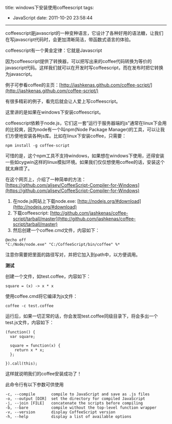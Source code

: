 title: windows下安装使用coffeescript
tags:
  - JavaScript
date: 2011-10-20 23:58:44
---

coffeescript是javascript的一种变种语言，它设计了各种好用的语法糖，让我们在写javascript代码时，会更加清晰简洁，带函数式语言的体验。

coffeescript有一个黄金定律：它就是Javascript

因为coffeescript提供了转换器，可以把写出来的coffee代码转换为等价的javascript代码。这样我们就可以在开发时写coffeescript，而在发布时把它转换为javascript。

例子可参看coffee的主页：[http://jashkenas.github.com/coffee-script/](http://jashkenas.github.com/coffee-script/)

有很多精彩的例子，看完后就会让人爱上写coffeescript。

这里讲的是如果在windows下安装coffeescript。

 <span id="more-450"></span>
<p>coffeescript依赖于node.js，它们这一套&#8221;运行于服务器端的js&#8221;通常在linux下会用的比较爽，因为node有一个叫npm(Node Package Manager)的工具，可以让我们方便地安装各种js库。比如在linux下安装coffee，只需要：

```
npm install -g coffee-script
```

可惜的是，这个npm工具不支持windows，如果想在windows下使用，还得安装一些如cygwin这样的linux模拟环境。如果我们仅仅想使用coffee的话，安装这个就太麻烦了。

在这个网页上，介绍了一种简单的方法：[https://github.com/alisey/CoffeeScript-Compiler-for-Windows](https://github.com/alisey/CoffeeScript-Compiler-for-Windows)

1.  在node.js网站上下载node.exe: [http://nodejs.org/#download](http://nodejs.org/#download)
2.  下载coffeescript: [http://github.com/jashkenas/coffee-script/tarball/master](http://github.com/jashkenas/coffee-script/tarball/master)
3.  然后创建一个coffee.cmd文件，内容如下：
```
@echo off
"C:/Node/node.exe" "C:/CoffeeScript/bin/coffee" %*
```

注意你需要把里面的路径写对，并把它加入到path中，以方便调用。

**测试**

创建一个文件，如test.coffee，内容如下：

```
square = (x) -> x * x
```

使用coffee.cmd将它编译为js文件：

```
coffee -c test.coffee
```

运行后，如果一切正常的话，你会发现test.coffee同级目录下，将会多出一个test.js文件，内容如下：

```
(function() {
  var square;

  square = function(x) {
    return x * x;
  };

}).call(this);
```

这样就说明我们的coffee安装成功了！

此命令行有以下参数可供使用

```
-c, --compile       compile to JavaScript and save as .js files
-o, --output [DIR]  set the directory for compiled JavaScript
-j, --join [FILE]   concatenate the scripts before compiling
-b, --bare          compile without the top-level function wrapper
-v, --version       display CoffeeScript version
-h, --help          display a list of available options
```
